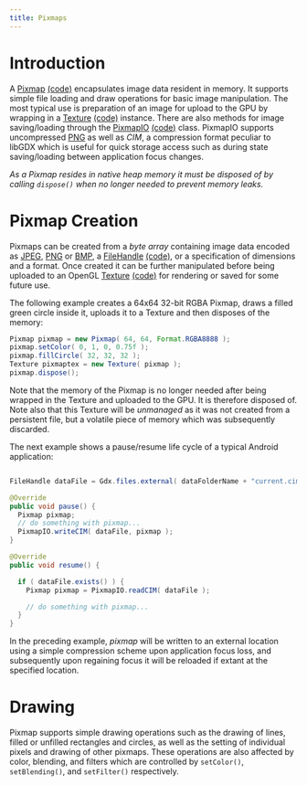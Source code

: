 ```yaml
---
title: Pixmaps
---
```

# Introduction

A [Pixmap](https://javadoc.io/doc/com.badlogicgames.gdx/gdx/latest/com/badlogic/gdx/graphics/Pixmap.html) [(code)](https://github.com/libgdx/libgdx/tree/master/gdx/src/com/badlogic/gdx/graphics/Pixmap.java) encapsulates image data resident in memory. It supports simple file loading and draw operations for basic image manipulation. The most typical use is preparation of an image for upload to the GPU by wrapping in a 
[Texture](https://javadoc.io/doc/com.badlogicgames.gdx/gdx/latest/com/badlogic/gdx/graphics/Texture.html)
[(code)](https://github.com/libgdx/libgdx/tree/master/gdx/src/com/badlogic/gdx/graphics/Texture.java) instance. There are also methods for image saving/loading through the 
[PixmapIO](https://javadoc.io/doc/com.badlogicgames.gdx/gdx/latest/com/badlogic/gdx/graphics/PixmapIO.html)
[(code)](https://github.com/libgdx/libgdx/tree/master/gdx/src/com/badlogic/gdx/graphics/PixmapIO.java) class. PixmapIO supports uncompressed [PNG](https://en.wikipedia.org/wiki/Portable_Network_Graphics) as well as _CIM_, a compression format peculiar to libGDX which is useful for quick storage access such as during state saving/loading between application focus changes.

*As a Pixmap resides in native heap memory it must be disposed of by calling `dispose()` when no longer needed to prevent memory leaks.*

# Pixmap Creation

Pixmaps can be created from a _byte array_ containing image data encoded as [JPEG](https://en.wikipedia.org/wiki/Jpeg), [PNG](https://en.wikipedia.org/wiki/Portable_Network_Graphics) or [BMP](https://en.wikipedia.org/wiki/BMP_file_format), a 
[FileHandle](https://javadoc.io/doc/com.badlogicgames.gdx/gdx/latest/com/badlogic/gdx/files/FileHandle.html)
[(code)](https://github.com/libgdx/libgdx/tree/master/gdx/src/com/badlogic/gdx/files/FileHandle.java), or a specification of dimensions and a format. Once created it can be further manipulated before being uploaded to an OpenGL [Texture](https://javadoc.io/doc/com.badlogicgames.gdx/gdx/latest/com/badlogic/gdx/graphics/Texture.html)
[(code)](https://github.com/libgdx/libgdx/tree/master/gdx/src/com/badlogic/gdx/graphics/Texture.java)  for rendering or saved for some future use.

The following example creates a 64x64 32-bit RGBA Pixmap, draws a filled green circle inside it, uploads it to a Texture and then disposes of the memory:

```java
Pixmap pixmap = new Pixmap( 64, 64, Format.RGBA8888 );
pixmap.setColor( 0, 1, 0, 0.75f );
pixmap.fillCircle( 32, 32, 32 );
Texture pixmaptex = new Texture( pixmap );
pixmap.dispose();
```

Note that the memory of the Pixmap is no longer needed after being wrapped in the Texture and uploaded to the GPU. It is therefore disposed of. Note also that this Texture will be _unmanaged_ as it was not created from a persistent file, but a volatile piece of memory which was subsequently discarded.

The next example shows a pause/resume life cycle of a typical Android application:

```java

FileHandle dataFile = Gdx.files.external( dataFolderName + "current.cim" );

@Override
public void pause() {
  Pixmap pixmap;
  // do something with pixmap...
  PixmapIO.writeCIM( dataFile, pixmap );
}

@Override
public void resume() {

  if ( dataFile.exists() ) {
    Pixmap pixmap = PixmapIO.readCIM( dataFile );

    // do something with pixmap...
  }
}
```

In the preceding example, _pixmap_ will be written to an external location using a simple compression scheme upon application focus loss, and subsequently upon regaining focus it will be reloaded if extant at the specified location.

# Drawing

Pixmap supports simple drawing operations such as the drawing of lines, filled or unfilled rectangles and circles, as well as the setting of individual pixels and drawing of other pixmaps. These operations are also affected by color, blending, and filters which are controlled by `setColor()`, `setBlending()`, and `setFilter()` respectively.
